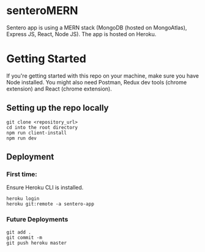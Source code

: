 
# senteroMERN

Sentero app is using a MERN stack (MongoDB (hosted on MongoAtlas), Express JS, React, Node JS). The app is hosted on Heroku.

# Getting Started

If you're getting started with this repo on your machine, make sure you have Node installed. You might also need Postman, Redux dev tools (chrome extension) and React (chrome extension). 

## Setting up the repo locally

```
git clone <repository_url>
cd into the root directory
npm run client-install 
npm run dev
```

## Deployment

### First time:
Ensure Heroku CLI is installed.

```
heroku login
heroku git:remote -a sentero-app
```

### Future Deployments
```
git add .
git commit -m
git push heroku master
```



